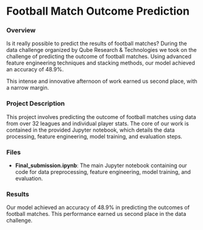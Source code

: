 # Football Match Outcome Prediction


### Overview

Is it really possible to predict the results of football matches? During the data challenge organized by Qube Research & Technologies we took on the challenge of predicting the outcome of football matches. Using advanced feature engineering techniques and stacking methods, our model achieved an accuracy of 48.9%.

This intense and innovative afternoon of work earned us second place, with a narrow margin.


### Project Description

This project involves predicting the outcome of football matches using data from over 32 leagues and individual player stats. The core of our work is contained in the provided Jupyter notebook, which details the data processing, feature engineering, model training, and evaluation steps.

### Files

- **Final_submission.ipynb**: The main Jupyter notebook containing our code for data preprocessing, feature engineering, model training, and evaluation.

### Results

Our model achieved an accuracy of 48.9% in predicting the outcomes of football matches. This performance earned us second place in the data challenge.